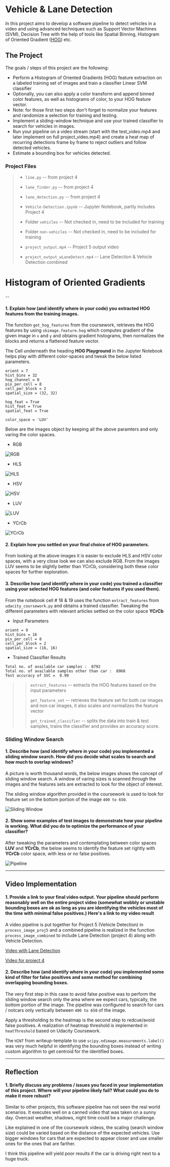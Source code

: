 # Vehicle & Lane Detection

In this project aims to develop a software pipeline to detect vehicles in a video and using advanced techniques such as Support Vector Machines (SVM), Decision Tree with the help of tools like Spatial Binning, Histogram of Oriented Gradient ([HOG](http://lear.inrialpes.fr/people/triggs/pubs/Dalal-cvpr05.pdf)) etc.


The Project
---

The goals / steps of this project are the following:

* Perform a Histogram of Oriented Gradients (HOG) feature extraction on a labeled training set of images and train a classifier Linear SVM classifier
* Optionally, you can also apply a color transform and append binned color features, as well as histograms of color, to your HOG feature vector. 
* Note: for those first two steps don't forget to normalize your features and randomize a selection for training and testing.
* Implement a sliding-window technique and use your trained classifier to search for vehicles in images.
* Run your pipeline on a video stream (start with the test_video.mp4 and later implement on full project_video.mp4) and create a heat map of recurring detections frame by frame to reject outliers and follow detected vehicles.
* Estimate a bounding box for vehicles detected.

### Project Files
> * `line.py` -- from project 4
> 
> * `lane_finder.py` -- from project 4
> 
> * `lane_detection.py` -- from project 4
> 
> * `Vehicle-Detection.ipynb` -- Jupyter Notebook, partly includes Project 4
> 
> * Folder `vehicles` -- Not checked in, need to be included for training 
> 
> * Folder `non-vehicles` -- Not checked in, need to be included for training 
> 
> * `project_output.mp4`  -- Project 5 output video
> 
> * `project_output_wLaneDetect.mp4` -- Lane Detection & Vehicle Detection combined
> 


# Histogram of Oriented Gradients
--

#### 1. Explain how (and identify where in your code) you extracted HOG features from the training images.

The function `get_hog_features` from the coursework, retrieves the HOG features by using `skimage.feature.hog` which computes gradient of the given image in `x` and `y` and obtains gradient histograms, then normalizes the blocks and returns a flattened feature vector.

The Cell underneath the heading **HOG Playground** in the Jupyter Notebook helps play with different color-spaces and tweak the below listed parameters.

```
orient = 7
hist_bins = 32
hog_channel = 0
pix_per_cell = 8
cell_per_block = 2
spatial_size = (32, 32)

hog_feat = True
hist_feat = True
spatial_feat = True

color_space = 'LUV'

```

Below are the images object by keeping all the above paramters and only varing the color spaces.

* RGB

![RGB](./output_images/hog_RGB.png)

* HLS

![HLS](./output_images/hog_HLS.png)

* HSV

![HSV](./output_images/hog_HSV.png)

* LUV

![LUV](./output_images/hog_LUV.png)

* YCrCb

![YCrCb](./output_images/hog_YCrCb.png)


#### 2. Explain how you settled on your final choice of HOG parameters.

From looking at the above images it is easier to exclude HLS and HSV color spaces, with a very close look we can also exclude RGB.  From the images LUV seems to be slightly better than YCrCb, considering both these color spaces for further exploration.


#### 3. Describe how (and identify where in your code) you trained a classifier using your selected HOG features (and color features if you used them). 

From the notebook cell # 18 & 19 uses the function `extract_features` from `udacity_coursework.py` and obtains a trained classifier. Tweaking the different parameters with relevant articles settled on the color space **YCrCb** 

* Input Parameters

```
orient = 9
hist_bins = 16
pix_per_cell = 8
cell_per_block = 2
spatial_size = (16, 16)

```

* Trained Classifier Results

```
Total no. of available car samples :  8792
Total no. of available samples other than car :  8968
Test accuracy of SVC =  0.99
```

>> `extract_features` -- extracts the HOG features based on the input parameters
>> 
>> `get_feature_set` -- retrieves the feature set for both car images and non car images, it also scales and normalizes the feature vector
>> 
>> `get_trained_classifier` -- splits the data into train & test samples, trains the classifier and provides an accuracy score.
>> 
>> 

### Sliding Window Search

#### 1. Describe how (and identify where in your code) you implemented a sliding window search. How did you decide what scales to search and how much to overlap windows?

A picture is worth thousand words, the below images shows the concept of sliding window search. A window of varing sizes is scanned through the images and the features sets are extracted to look for the object of interest. 

The sliding window algorithm provided in the coursework is used to look for feature set on the bottom portion of the image `400 to 650`. 

![Sliding Window](./examples/sliding_windows.jpg)

#### 2. Show some examples of test images to demonstrate how your pipeline is working. What did you do to optimize the performance of your classifier?

After tweaking the parameters and contemplating between color spaces **LUV** and **YCrCb**, the below seems to identify the feature set rightly with **YCrCb** color space, with less or no false positives.

![Pipeline](./output_images/boxes_heatmaps.png)


---

## Video Implementation

#### 1. Provide a link to your final video output. Your pipeline should perform reasonably well on the entire project video (somewhat wobbly or unstable bounding boxes are ok as long as you are identifying the vehicles most of the time with minimal false positives.) Here's a link to my video result

A video pipeline is put together for Project 5  (Vehicle Detection) in `process_image_proj5` and a combined pipeline is realized in the function `process_image_combined` to include Lane Detection (project 4) along with Vehicle Detection.

[Video with Lane Detection](./project_output_wLaneDetect.mp4)

[Video for project 4](./project_output.mp4)


#### 2. Describe how (and identify where in your code) you implemented some kind of filter for false positives and some method for combining overlapping bounding boxes.


The very first step in this case to avoid false positive was to perform the sliding window search only the area where we expect cars, typically, the bottom portion of the image. The pipeline was configured to search for cars / notcars only vertically between `400 to 650` of the image.


Apply a thresholding to the heatmap is the second step to redcue/avoid false positives. A realization of heatmap threshold is implemented in `heatThreshold` based on Udacity Coursework.

The `HINT` from writeup-template to use `scipy.ndimage.measurements.label()` was very much helpful in identifying the bounding boxes instead of writing custom algorithm to get centroid for the identified boxes.

---

## Reflection

#### 1. Briefly discuss any problems / issues you faced in your implementation of this project. Where will your pipeline likely fail? What could you do to make it more robust?

Similar to other projects, this software pipeline has not seen the real world scenarios. It executes well on a canned video that was taken on a sunny day. Overcast weather, shadows, night time could be a major challenge.  

Like explained in one of the coursework videos, the scaling (search window size) could be varied based on the distance of the expected vehicles. Use bigger windows for cars that are expected to appear closer and use smaller ones for the ones that are farther.

I think this pipeline will yield poor results if the car is driving right next to a huge truck.
